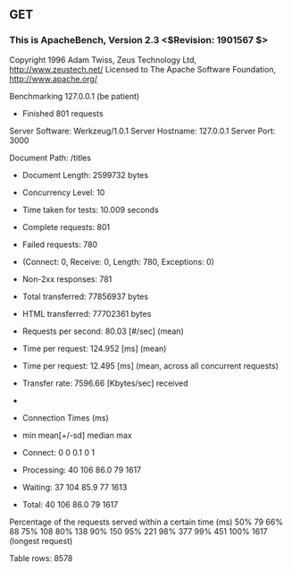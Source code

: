 ## GET

### This is ApacheBench, Version 2.3 <$Revision: 1901567 $>

Copyright 1996 Adam Twiss, Zeus Technology Ltd, http://www.zeustech.net/
Licensed to The Apache Software Foundation, http://www.apache.org/

Benchmarking 127.0.0.1 (be patient)

- Finished 801 requests

Server Software: Werkzeug/1.0.1
Server Hostname: 127.0.0.1
Server Port: 3000

Document Path: /titles

- Document Length: 2599732 bytes

- Concurrency Level: 10
- Time taken for tests: 10.009 seconds
- Complete requests: 801
- Failed requests: 780
- (Connect: 0, Receive: 0, Length: 780, Exceptions: 0)
- Non-2xx responses: 781
- Total transferred: 77856937 bytes
- HTML transferred: 77702361 bytes
- Requests per second: 80.03 [#/sec] (mean)
- Time per request: 124.952 [ms] (mean)
- Time per request: 12.495 [ms] (mean, across all concurrent requests)
- Transfer rate: 7596.66 [Kbytes/sec] received
-
- Connection Times (ms)
- min mean[+/-sd] median max
- Connect: 0 0 0.1 0 1
- Processing: 40 106 86.0 79 1617
- Waiting: 37 104 85.9 77 1613
- Total: 40 106 86.0 79 1617

Percentage of the requests served within a certain time (ms)
50% 79
66% 88
75% 108
80% 138
90% 150
95% 221
98% 377
99% 451
100% 1617 (longest request)

Table rows: 8578
